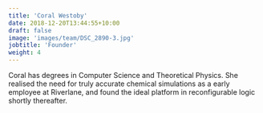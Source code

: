 ```yaml
---
title: 'Coral Westoby'
date: 2018-12-20T13:44:55+10:00
draft: false
image: 'images/team/DSC_2890-3.jpg'
jobtitle: 'Founder'
weight: 4
---
```


Coral has degrees in Computer Science and Theoretical Physics. She realised the need for truly accurate chemical simulations as a early employee at Riverlane, and found the ideal platform in reconfigurable logic shortly thereafter.
